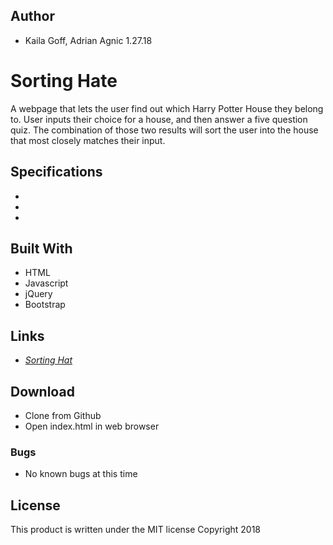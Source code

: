 ## Author
  * Kaila Goff, Adrian Agnic 1.27.18

# Sorting Hate

A webpage that lets the user find out which Harry Potter House they belong to. User inputs their choice for a house, and then answer a five question quiz. The combination of those two results will sort the user into the house that most closely matches their input.

## Specifications
  *
  *
  *

## Built With
  * HTML
  * Javascript
  * jQuery
  * Bootstrap

## Links
  * _<a href="https://kailagoff.github.io/sorting-hat/">Sorting Hat</a>_

## Download
  * Clone from Github
  * Open index.html in web browser

### Bugs
  * No known bugs at this time

## License
This product is written under the MIT license
Copyright 2018
